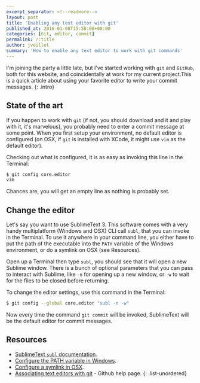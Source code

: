```yaml
---
excerpt_separator: <!--readmore-->
layout: post
title: 'Enabling any text editor with git'
published_at: 2016-01-08T15:58:00+00:00
categories: [Git, editor, commit]
permalink: /:title
author: jveillet
summary: 'How to enable any text editor to work with git commands'
---
```


I'm joining the party a little late, but I've started working with `git` and `GitHub`, both for this website, and coincidentally at work for my current project.This is a quick article about using your favorite editor to write your commit messages.
{: .intro}

<!--readmore-->

## State of the art

If you happen to work with `git` (if not, you should download and it and play with it, it's marvelous), you probably need to enter a commit message at some point. When you first setup your environment, no default editor is configured (on OSX, if `git` is installed with XCode, it might use `vim` as the default editor).

Checking out what is configured, it is as easy as invoking this line in the Terminal:
```bash
$ git config core.editor
vim
```

Chances are, you will get an empty line as nothing is probably set.

## Change the editor

Let's say you want to use SublimeText 3. This software comes with a very handy multiplatform (Windows and OSX) CLI call `subl`, that you can invoke in the Terminal. To use it anywhere in your command line, you either have to put the path of the executable into the `PATH` variable of the Windows environment, or do a symlink on OSX (see Resources).

Open up a Terminal then type `subl`, you should see that it will open a new Sublime window. There is a bunch of optional parameters that you can pass to interact with Sublime, like `-n` for opening up a new window, or `-w` to wait for the files to be closed before returning.

To change the editor settings, use this command in the Terminal:
```bash
$ git config --global core.editor "subl -n -w"
```

Now every time the command `git commit` will be invoked, SublimeText will be the default editor for commit messages.

## Resources
+ [SublimeText `subl` documentation](https://www.sublimetext.com/docs/3/osx_command_line.html).
+ [Configure the PATH variable in Windows](http://www.computerhope.com/issues/ch000549.htm).
+ [Configure a symlink in OSX](https://apple.stackexchange.com/questions/115646/how-can-i-create-a-symbolic-link-in-terminal?rq=1).
+ [Associating text editors with git](https://help.github.com/articles/associating-text-editors-with-git/) - Github help page.
{: .list-unordered}

